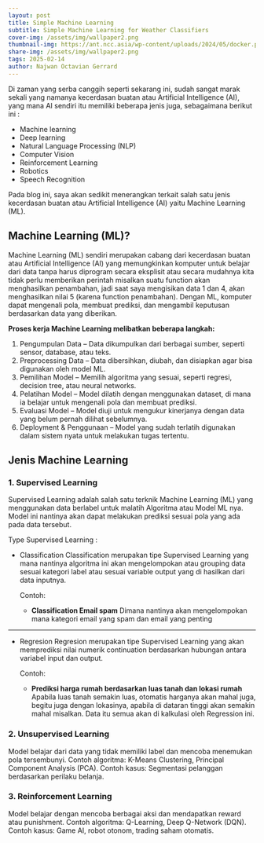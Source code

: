 ```yaml
---
layout: post
title: Simple Machine Learning
subtitle: Simple Machine Learning for Weather Classifiers
cover-img: /assets/img/wallpaper2.png
thumbnail-img: https://ant.ncc.asia/wp-content/uploads/2024/05/docker.png
share-img: /assets/img/wallpaper2.png
tags: 2025-02-14
author: Najwan Octavian Gerrard
---
```


Di zaman yang serba canggih seperti sekarang ini, sudah sangat marak sekali yang namanya kecerdasan buatan atau Artificial Intelligence (AI), yang mana AI sendiri itu memiliki beberapa jenis juga, sebagaimana berikut ini :

- Machine learning
- Deep learning
- Natural Language Processing (NLP)
- Computer Vision
- Reinforcement Learning
- Robotics
- Speech Recognition

Pada blog ini, saya akan sedikit menerangkan terkait salah satu jenis kecerdasan buatan atau Artificial Intelligence (AI) yaitu Machine Learning (ML).

## Machine Learning (ML)?
Machine Learning (ML) sendiri merupakan cabang dari kecerdasan buatan atau Artificial Intelligence (AI) yang memungkinkan komputer untuk belajar dari data tanpa harus diprogram secara eksplisit atau secara mudahnya kita tidak perlu memberikan perintah misalkan suatu function akan menghasilkan penambahan, jadi saat saya mengisikan data 1 dan 4, akan menghasilkan nilai 5 (karena function penambahan). Dengan ML, komputer dapat mengenali pola, membuat prediksi, dan mengambil keputusan berdasarkan data yang diberikan.

**Proses kerja Machine Learning melibatkan beberapa langkah:**

1. Pengumpulan Data – Data dikumpulkan dari berbagai sumber, seperti sensor, database, atau teks.
2. Preprocessing Data – Data dibersihkan, diubah, dan disiapkan agar bisa digunakan oleh model ML.
3. Pemilihan Model – Memilih algoritma yang sesuai, seperti regresi, decision tree, atau neural networks.
4. Pelatihan Model – Model dilatih dengan menggunakan dataset, di mana ia belajar untuk mengenali pola dan membuat prediksi.
5. Evaluasi Model – Model diuji untuk mengukur kinerjanya dengan data yang belum pernah dilihat sebelumnya.
6. Deployment & Penggunaan – Model yang sudah terlatih digunakan dalam sistem nyata untuk melakukan tugas tertentu.

## Jenis Machine Learning
### 1. Supervised Learning
Supervised Learning adalah salah satu terknik Machine Learning (ML) yang menggunakan data berlabel untuk malatih Algoritma atau Model ML nya. Model ini nantinya akan dapat melakukan prediksi sesuai pola yang ada pada data tersebut.

Type Supervised Learning :
- Classification
  Classification merupakan tipe Supervised Learning yang mana nantinya algoritma ini akan mengelompokan atau grouping data sesuai kategori label atau sesuai variable output yang di hasilkan dari data inputnya.

  Contoh:
  - **Classification Email spam**
    Dimana nantinya akan mengelompokan mana kategori email yang spam dan email yang penting
---

- Regresion
  Regresion merupakan tipe Supervised Learning yang akan memprediksi nilai numerik continuation berdasarkan hubungan antara variabel input dan output.

  Contoh:
  - **Prediksi harga rumah berdasarkan luas tanah dan lokasi rumah**
    Apabila luas tanah semakin luas, otomatis harganya akan mahal juga, begitu juga dengan lokasinya, apabila di dataran tinggi akan semakin mahal misalkan. Data itu semua akan di kalkulasi oleh Regression ini.


### 2. Unsupervised Learning
Model belajar dari data yang tidak memiliki label dan mencoba menemukan pola tersembunyi.
Contoh algoritma: K-Means Clustering, Principal Component Analysis (PCA).
Contoh kasus: Segmentasi pelanggan berdasarkan perilaku belanja.

### 3. Reinforcement Learning
Model belajar dengan mencoba berbagai aksi dan mendapatkan reward atau punishment.
Contoh algoritma: Q-Learning, Deep Q-Network (DQN).
Contoh kasus: Game AI, robot otonom, trading saham otomatis.